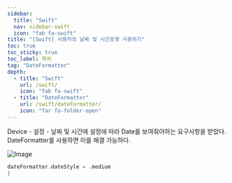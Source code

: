 ```yaml
---
sidebar:
  title: "Swift"
  nav: sidebar-swift
  icon: "fab fa-swift"
title: "[Swift] 사용자의 날짜 및 시간포맷 사용하기"
toc: true
toc_sticky: true
toc_label: 목차
tag: "DateFormatter"
depth:
  - title: "Swift"
    url: /swift/
    icon: "fab fa-swift"
  - title: "DateFormatter"
    url: /swift/dateFormatter/
    icon: "far fa-folder-open"
---
```

Device - 설정 - 날짜 및 시간에 설정에 따라 Date를 보여줘야하는 요구사항을 받았다.  
DateFormatter를 사용하면 이를 해결 가능하다.

![Image](https://drive.google.com/uc?export=view&id=1Vxd5-WiWPrheN6l1x2qm0Tp7SzvI5ygG)

```swift
dateFormatter.dateStyle = .medium
}
```
